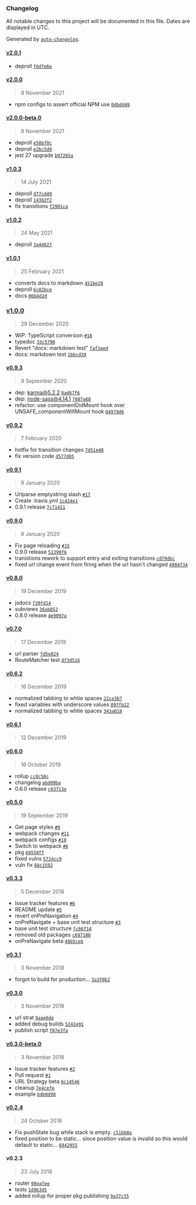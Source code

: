 ### Changelog

All notable changes to this project will be documented in this file. Dates are displayed in UTC.

Generated by [`auto-changelog`](https://github.com/CookPete/auto-changelog).

#### [v2.0.1](https://github.com/breautek/router/compare/v2.0.0...v2.0.1)

- deproll [`f6dfe6e`](https://github.com/breautek/router/commit/f6dfe6e18b65baad905ac3cb109db5a3d11dc714)

#### [v2.0.0](https://github.com/breautek/router/compare/v2.0.0-beta.0...v2.0.0)

> 8 November 2021

- npm configs to assert official NPM use [`04bdd49`](https://github.com/breautek/router/commit/04bdd49886a000ee8d83f659b138c607864c276b)

#### [v2.0.0-beta.0](https://github.com/breautek/router/compare/v1.0.3...v2.0.0-beta.0)

> 8 November 2021

- deproll [`e58bf0c`](https://github.com/breautek/router/commit/e58bf0c419c9ca650e570aa5d37c936a5f77ccef)
- deproll [`e2bc5d9`](https://github.com/breautek/router/commit/e2bc5d9699388535c77597a07e2449c16aee1636)
- jest 27 upgrade [`b97265a`](https://github.com/breautek/router/commit/b97265a1944bf6199b55ff2a96e0c7bfd47ce9a8)

#### [v1.0.3](https://github.com/breautek/router/compare/v1.0.2...v1.0.3)

> 14 July 2021

- deproll [`d77cd49`](https://github.com/breautek/router/commit/d77cd493904ff598de29fe3e8b540faaf81e080c)
- deproll [`14382f2`](https://github.com/breautek/router/commit/14382f21d49746937cddd42c27c059f6548f73f6)
- fix transitions [`f2901ca`](https://github.com/breautek/router/commit/f2901ca6d63f6d56c304fe24dded64db5762234a)

#### [v1.0.2](https://github.com/breautek/router/compare/v1.0.1...v1.0.2)

> 24 May 2021

- deproll [`3a44627`](https://github.com/breautek/router/commit/3a4462783ea5e848de7fc8fb79974b9d5ce10929)

#### [v1.0.1](https://github.com/breautek/router/compare/v1.0.0...v1.0.1)

> 25 February 2021

- converts docs to markdown [`451be28`](https://github.com/breautek/router/commit/451be28637e01d3f7f4c0e8e1d49a830d34e0010)
- deproll [`6c82bce`](https://github.com/breautek/router/commit/6c82bce29b0e1b0f0bb83f1b8f47cf6a0a52b3cd)
- docs [`06b4d2d`](https://github.com/breautek/router/commit/06b4d2d1c441febe3615394c3a4b72d89a4539f4)

### [v1.0.0](https://github.com/breautek/router/compare/v0.9.3...v1.0.0)

> 29 December 2020

- WIP: TypeScript conversion [`#18`](https://github.com/breautek/router/pull/18)
- typedoc [`33c5790`](https://github.com/breautek/router/commit/33c579028b3aedbb7b590f20c337eb2033e9b59f)
- Revert "docs: markdown test" [`faf1eed`](https://github.com/breautek/router/commit/faf1eed8e847bdbb5f2284cb98f86e5316bf1474)
- docs: markdown test [`1bbcd39`](https://github.com/breautek/router/commit/1bbcd39008c5dbde1f789c82f89795b088d8d31b)

#### [v0.9.3](https://github.com/breautek/router/compare/v0.9.2...v0.9.3)

> 9 September 2020

- dep: karma@5.2.2 [`8ad67f6`](https://github.com/breautek/router/commit/8ad67f66c2274b4b498088bceaffc906f04c5310)
- dep: node-sass@4.14.1 [`7087a68`](https://github.com/breautek/router/commit/7087a6814bd5e0c615d463fddd37ba9ed65cb59b)
- refactor: use componentDidMount hook over UNSAFE_componentWillMount hook [`04979d6`](https://github.com/breautek/router/commit/04979d6710c0e3c4af18f84bbae02068fb01b5b6)

#### [v0.9.2](https://github.com/breautek/router/compare/v0.9.1...v0.9.2)

> 7 February 2020

- hotfix for transition changes [`7d51e48`](https://github.com/breautek/router/commit/7d51e48a29c471304a52927b15cf2d165a025209)
- fix version code [`d577d85`](https://github.com/breautek/router/commit/d577d85adc3b14001436504481c1cd7c342bdf57)

#### [v0.9.1](https://github.com/breautek/router/compare/v0.9.0...v0.9.1)

> 9 January 2020

- Urlparse emptystring slash [`#17`](https://github.com/breautek/router/pull/17)
- Create .travis.yml [`1c424e1`](https://github.com/breautek/router/commit/1c424e1e7c40eb452718267e91f6fc19974dd145)
- 0.9.1 release [`7c71451`](https://github.com/breautek/router/commit/7c714512df17c95705d33eaee0a3feaa0ea39d14)

#### [v0.9.0](https://github.com/breautek/router/compare/v0.8.0...v0.9.0)

> 8 January 2020

- Fix page reloading [`#15`](https://github.com/breautek/router/pull/15)
- 0.9.0 release [`51399f6`](https://github.com/breautek/router/commit/51399f692940b369ce4083fc753ff7e4a2761075)
- tranistions rework to support entry and exiting transitions [`cd79dbc`](https://github.com/breautek/router/commit/cd79dbc126ad393dd4218debf03659ed37465aa8)
- fixed url change event from firing when the url hasn't changed [`4084f34`](https://github.com/breautek/router/commit/4084f346bec2480940e00d45fca7668638226e8b)

#### [v0.8.0](https://github.com/breautek/router/compare/v0.7.0...v0.8.0)

> 19 December 2019

- jsdocs [`f30fd14`](https://github.com/breautek/router/commit/f30fd14967db82bb591200b7c380d60c98c157ef)
- subviews [`36ab852`](https://github.com/breautek/router/commit/36ab852d4d7f5282c325db01f387ef1f73a10750)
- 0.8.0 release [`4e9097a`](https://github.com/breautek/router/commit/4e9097a9504a4291c5fb8c40ea424a52a6d4cb76)

#### [v0.7.0](https://github.com/breautek/router/compare/v0.6.2...v0.7.0)

> 17 December 2019

- url parser [`fd5e024`](https://github.com/breautek/router/commit/fd5e024d8adeb68e52a4de1117f7f93cb8997e7f)
- RouteMatcher test [`df3d516`](https://github.com/breautek/router/commit/df3d5165d7f73b237aa942cb267fbb35a88577a2)

#### [v0.6.2](https://github.com/breautek/router/compare/v0.6.1...v0.6.2)

> 16 December 2019

- normalized tabbing to whtie spaces [`22ce3b7`](https://github.com/breautek/router/commit/22ce3b7028302d4b56b0edbe96c4427c99bf4b59)
- fixed variables with underscore values [`89ffb22`](https://github.com/breautek/router/commit/89ffb2224341f0bdc822afc93f83097a28a88890)
- normalized tabbing to whtie spaces [`343a018`](https://github.com/breautek/router/commit/343a018d141b73f636e3043628f92107d41e0966)

#### [v0.6.1](https://github.com/breautek/router/compare/v0.6.0...v0.6.1)

> 12 December 2019

#### [v0.6.0](https://github.com/breautek/router/compare/v0.5.0...v0.6.0)

> 16 October 2019

- rollup [`cc0c50c`](https://github.com/breautek/router/commit/cc0c50ceb276c1acd31f2a87179c976d2ff06c10)
- changelog [`abd09ba`](https://github.com/breautek/router/commit/abd09ba20d6d95cd37275f8503c90179519dc321)
- 0.6.0 release [`c63713e`](https://github.com/breautek/router/commit/c63713e2fdfb724a84365a5f93d9f4f2f38a7823)

#### [v0.5.0](https://github.com/breautek/router/compare/v0.3.3...v0.5.0)

> 19 September 2019

- Get page styles [`#9`](https://github.com/breautek/router/pull/9)
- webpack changes [`#11`](https://github.com/breautek/router/pull/11)
- webpack configs [`#10`](https://github.com/breautek/router/pull/10)
- Switch to webpack [`#8`](https://github.com/breautek/router/pull/8)
- pkg [`69550ff`](https://github.com/breautek/router/commit/69550ff69f49c7b4d3dd00b54af55583638e5ae3)
- fixed vulns [`5724cc9`](https://github.com/breautek/router/commit/5724cc9b9b2fcb54bf6a9e4abafd4bf28938cab5)
- vuln fix [`84c1592`](https://github.com/breautek/router/commit/84c159277ebf9e843b06ec533f89c6d85a5145fb)

#### [v0.3.3](https://github.com/breautek/router/compare/v0.3.1...v0.3.3)

> 5 December 2018

- Issue tracker features [`#6`](https://github.com/breautek/router/pull/6)
- README update [`#5`](https://github.com/breautek/router/pull/5)
- revert onPreNavigation [`#4`](https://github.com/breautek/router/pull/4)
- onPreNavigate + base unit test structure [`#3`](https://github.com/breautek/router/pull/3)
- base unit test structure [`fc66f14`](https://github.com/breautek/router/commit/fc66f14eabe64eaee2cab2f5f1e9dcaa9f25c6fb)
- removed old packages [`c697188`](https://github.com/breautek/router/commit/c697188a639d223ba392129187c1f87b078d184d)
- onPreNavigate beta [`48b5ceb`](https://github.com/breautek/router/commit/48b5ceb67ae8ec66c18c019844bc7ad015ccc646)

#### [v0.3.1](https://github.com/breautek/router/compare/v0.3.0...v0.3.1)

> 3 November 2018

- forgot to build for production... [`3a3f0b2`](https://github.com/breautek/router/commit/3a3f0b260be7f05086cedf9cfeafc778654dd4b0)

#### [v0.3.0](https://github.com/breautek/router/compare/v0.3.0-beta.0...v0.3.0)

> 3 November 2018

- url strat [`9aae6de`](https://github.com/breautek/router/commit/9aae6de9ebbf8a72ca292af8f529e1ecd4ffe743)
- added debug builds [`5242e91`](https://github.com/breautek/router/commit/5242e91db268e4e16c3df3c973fe9287439230c1)
- publish script [`f87e3fa`](https://github.com/breautek/router/commit/f87e3faf55c27dfc157ca230584d72d1b58b18cc)

#### [v0.3.0-beta.0](https://github.com/breautek/router/compare/v0.2.4...v0.3.0-beta.0)

> 3 November 2018

- Issue tracker features [`#2`](https://github.com/breautek/router/pull/2)
- Pull request [`#1`](https://github.com/breautek/router/pull/1)
- URL Strategy beta [`6c14546`](https://github.com/breautek/router/commit/6c145466253eda5239fb6b2ed07f46a0af0e00e7)
- cleanup [`7e4cefe`](https://github.com/breautek/router/commit/7e4cefe51eeca873c64650a68f223a65cb4aab7a)
- example [`b4b0d98`](https://github.com/breautek/router/commit/b4b0d98b5702d89bb534cbb578c4b3d532bf0ec6)

#### [v0.2.4](https://github.com/breautek/router/compare/v0.2.3...v0.2.4)

> 24 October 2018

- Fix pushState bug while stack is empty. [`c51bb0a`](https://github.com/breautek/router/commit/c51bb0a5c84e4155d85d66ffac36229fa85010df)
- fixed position to be static... since position value is invalid so this would default to static... [`6942955`](https://github.com/breautek/router/commit/6942955c869c02799aa459888df36af2ac6e2c69)

#### v0.2.3

> 23 July 2018

- router [`08eafee`](https://github.com/breautek/router/commit/08eafee8b7f353ccf16c381a9ed9423d26822f4f)
- tests [`1d9b3d5`](https://github.com/breautek/router/commit/1d9b3d57adeda0142dde82d5f138253ae281850c)
- added rollup for proper pkg publishing [`9a37c35`](https://github.com/breautek/router/commit/9a37c352cfe44c23095722fdc95173418ed884e5)
